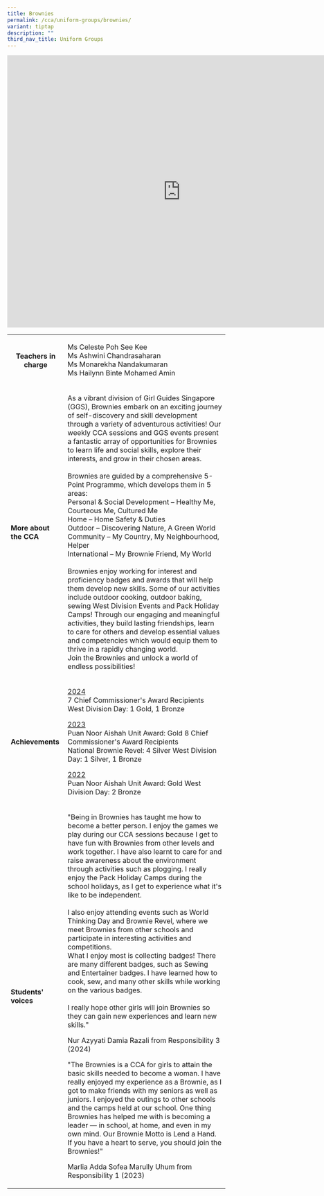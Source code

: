 ```yaml
---
title: Brownies
permalink: /cca/uniform-groups/brownies/
variant: tiptap
description: ""
third_nav_title: Uniform Groups
---
```

<div class="iframe-wrapper">
<iframe height="629" width="800" allowfullscreen="true" frameborder="0" src="https://docs.google.com/presentation/d/e/2PACX-1vQNdzx7fnbV6h44CKKyu_QsEZhmkUyTRNwLsZauTmZ_ie5_MOvMo0h2lpb3zqCR5rFq-z2NJABxfT_2/embed?start=true&amp;loop=true&amp;delayms=3000"></iframe>
</div>
<p></p>
<table style="minWidth: 50px">
<colgroup>
<col>
<col>
</colgroup>
<tbody>
<tr>
<th rowspan="1" colspan="1">
<p><strong>Teachers in charge</strong>
</p>
<p></p>
</th>
<td rowspan="1" colspan="1">
<p>Ms Celeste Poh See Kee
<br>Ms Ashwini Chandrasaharan
<br>Ms Monarekha Nandakumaran
<br>Ms Hailynn Binte Mohamed Amin</p>
</td>
</tr>
<tr>
<td rowspan="1" colspan="1">
<p><strong>More about the CCA</strong>
</p>
</td>
<td rowspan="1" colspan="1">
<p>As a vibrant division of Girl Guides Singapore (GGS), Brownies embark
on an exciting journey of self-discovery and skill development through
a variety of adventurous activities! Our weekly CCA sessions and GGS events
present a fantastic array of opportunities for Brownies to learn life and
social skills, explore their interests, and grow in their chosen areas.
<br>
<br>Brownies are guided by a comprehensive 5-Point Programme, which develops
them in 5 areas:
<br>Personal &amp; Social Development – Healthy Me, Courteous Me, Cultured
Me
<br>Home – Home Safety &amp; Duties
<br>Outdoor – Discovering Nature, A Green World
<br>Community – My Country, My Neighbourhood, Helper
<br>International – My Brownie Friend, My World
<br>
<br>Brownies enjoy working for interest and proficiency badges and awards
that will help them develop new skills. Some of our activities include
outdoor cooking, outdoor baking, sewing West Division Events and Pack Holiday
Camps! Through our engaging and meaningful activities, they build lasting
friendships, learn to care for others and develop essential values and
competencies which would equip them to thrive in a rapidly changing world.
<br>Join the Brownies and unlock a world of endless possibilities!</p>
</td>
</tr>
<tr>
<td rowspan="1" colspan="1">
<p><strong>Achievements</strong>
</p>
</td>
<td rowspan="1" colspan="1">
<p><u>2024 </u>
<br>7 Chief Commissioner's Award Recipients West Division Day: 1 Gold, 1 Bronze</p>
<p><u>2023 </u>
<br>Puan Noor Aishah Unit Award: Gold 8 Chief Commissioner's Award Recipients
<br>National Brownie Revel: 4 Silver West Division Day: 1 Silver, 1 Bronze</p>
<p><u>2022 </u>
<br>Puan Noor Aishah Unit Award: Gold West Division Day: 2 Bronze</p>
</td>
</tr>
<tr>
<td rowspan="1" colspan="1">
<p><strong>Students' voices</strong>
</p>
</td>
<td rowspan="1" colspan="1">
<p>"Being in Brownies has taught me how to become a better person. I enjoy
the games we play during our CCA sessions because I get to have fun with
Brownies from other levels and work together. I have also learnt to care
for and raise awareness about the environment through activities such as
plogging. I really enjoy the Pack Holiday Camps during the school holidays,
as I get to experience what it's like to be independent.
<br>
<br>I also enjoy attending events such as World Thinking Day and Brownie Revel,
where we meet Brownies from other schools and participate in interesting
activities and competitions.
<br>What I enjoy most is collecting badges! There are many different badges,
such as Sewing and Entertainer badges. I have learned how to cook, sew,
and many other skills while working on the various badges.
<br>
<br>I really hope other girls will join Brownies so they can gain new experiences
and learn new skills."</p>
<p></p>
<p>Nur Azyyati Damia Razali from Responsibility 3 (2024)</p>
<p></p>
<p>"The Brownies is a CCA for girls to attain the basic skills needed to
become a woman. I have really enjoyed my experience as a Brownie, as I
got to make friends with my seniors as well as juniors. I enjoyed the outings
to other schools and the camps held at our school. One thing Brownies has
helped me with is becoming a leader — in school, at home, and even in my
own mind. Our Brownie Motto is Lend a Hand. If you have a heart to serve,
you should join the Brownies!"</p>
<p></p>
<p>Marlia Adda Sofea Marully Uhum from Responsibility 1 (2023)</p>
</td>
</tr>
</tbody>
</table>
<p></p>